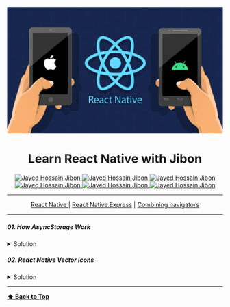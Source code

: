 <img src="src/assets/react-native_large.webp" id='header'>

<h1 align="center">Learn React Native with Jibon</h1>

<div align="center">
<!-- Gmail Account -->
<a href="mailto:jayed.swe@gmail.com">
<img src='https://img.shields.io/badge/Gmail-D14836?style=for-the-badge&logo=gmail&logoColor=white'
alt='Jayed Hossain Jibon'
/>
</a>
<a href="tel:+8801987132107">
<img
src='https://img.shields.io/badge/WhatsApp-25D366?style=for-the-badge&logo=whatsapp&logoColor=white'
alt='Jayed Hossain Jibon'
/>
<a href="#" target="_blank">
<img
src='https://img.shields.io/badge/website-000000?style=for-the-badge&logo=About.me&logoColor=white'
alt='Jayed Hossain Jibon'
/>
</a>
<a href="https://www.facebook.com/jibon969" target="_blank">
<img
src='https://img.shields.io/badge/Facebook-1877F2?style=for-the-badge&logo=facebook&logoColor=white'
alt='Jayed Hossain Jibon'
/>

<a href="https://www.linkedin.com/in/jibon969/" target="_blank">
<img
src='https://img.shields.io/badge/LinkedIn-0077B5?style=for-the-badge&logo=linkedin&logoColor=white'
alt='Jayed Hossain Jibon'
/>
</a>
<a href="https://github.com/jibon969" target="_blank">
<img
src='https://img.shields.io/badge/GitHub-100000?style=for-the-badge&logo=github&logoColor=white'
alt='Jayed Hossain Jibon'
/>
</a>
</div>

<hr/>

<div align="center">
        <a href="https://reactnative.dev/" target="_blank">React Native
        </a>
        |
        <a href="https://www.reactnative.express/" target="_blank">React Native Express</a>
        |
        <a href="https://blog.deversity.com/2021/10/combining-drawer-tab-and-stack.html" target="_blank">Combining navigators</a>
</div>
<hr/>

##### 01. How AsyncStorage Work
<details>
<summary style="cursor:pointer">Solution</summary>

```js
import {StyleSheet, Text, View, Button} from 'react-native';
import React, {useState} from 'react';
import AsyncStorage from '@react-native-async-storage/async-storage';

const App = () => {
  const [user, setUser] = useState('');

  const setData = async () => {
    // Here is name is key and value is jibon
    await AsyncStorage.setItem('name', 'jibon');
  };

  const getData = async () => {
    // when we get data we can call key property
    const name = await AsyncStorage.getItem('name');
    setUser(name);
    // console.log(name);
  };

  const removeData = async () => {
    // when we remove data we can also call key property
    await AsyncStorage.removeItem('name');
    setUser('');
  };

  return (
    <View style={styles.container}>
      <Text style={styles.heading}>AsyncStorage set, get, remove data</Text>
      <Button title="Set data" onPress={setData} />
      <Text style={styles.text}>Show Data: {user}</Text>
      <View style={styles.buttonContainer}>
        <Button title="Get data" onPress={getData} />
        <View style={styles.buttonGap} />
        <Button title="Remove data" onPress={removeData} />
      </View>
    </View>
  );
};

export default App;

const styles = StyleSheet.create({
  container: {
    flex: 1,
    justifyContent: 'center',
    alignItems: 'center',
  },
  heading: {
    fontSize: 24,
    fontWeight: 'bold',
    marginBottom: 20,
  },
  text: {
    marginVertical: 10,
  },
  buttonContainer: {
    flexDirection: 'row',
  },
  buttonGap: {
    width: 10,
  },
});

```
</details>


##### 02. React Native Vector Icons
<details>
<summary style="cursor:pointer">Solution</summary>

```js
// https://www.npmjs.com/package/react-native-vector-icons
// Android Setup
// Go to => android/app/build.gradle (NOT android/build.gradle) and add:
// apply from: file("../../node_modules/react-native-vector-icons/fonts.gradle")

```
</details>

---
**[⬆ Back to Top](#header)**
